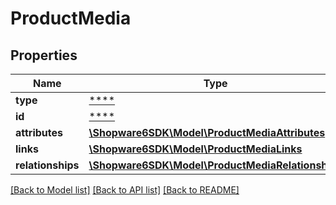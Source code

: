 # ProductMedia

## Properties
Name | Type | Description | Notes
------------ | ------------- | ------------- | -------------
**type** | [****](.md) |  | [optional] 
**id** | [****](.md) |  | [optional] 
**attributes** | [**\Shopware6SDK\Model\ProductMediaAttributes**](ProductMediaAttributes.md) |  | [optional] 
**links** | [**\Shopware6SDK\Model\ProductMediaLinks**](ProductMediaLinks.md) |  | [optional] 
**relationships** | [**\Shopware6SDK\Model\ProductMediaRelationships**](ProductMediaRelationships.md) |  | [optional] 

[[Back to Model list]](../../README.md#documentation-for-models) [[Back to API list]](../../README.md#documentation-for-api-endpoints) [[Back to README]](../../README.md)


